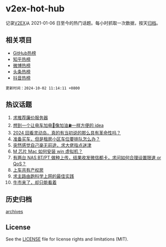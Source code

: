 # v2ex-hot-hub

 记录[V2EX](https://www.v2ex.com/)从 2021-01-06 日至今的热门话题。每小时抓取一次数据，按天[归档](archives)。
 
 ## 相关项目

- [GitHub热榜](https://github.com/snaildev/github-hot-hub)
- [知乎热榜](https://github.com/snaildev/zhihu-hot-hub)
- [微博热榜](https://github.com/snaildev/weibo-hot-hub)
- [头条热榜](https://github.com/snaildev/toutiao-hot-hub)
- [抖音热榜](https://github.com/snaildev/douyin-hot-hub)


 `更新时间：2024-10-02 11:14:11 +0800`

## 热议话题

1. [求推荐廉价服务器](https://www.v2ex.com/t/1077295)
1. [想到一个让电车加电🔋像加油⛽️一样方便的 idea](https://www.v2ex.com/t/1077255)
1. [2024 回看灵动岛，真的有当初说的那么具有革命性吗？](https://www.v2ex.com/t/1077311)
1. [准备买车，但是租房小区车位要排队怎么办？](https://www.v2ex.com/t/1077251)
1. [突然感觉自己毫无前途，求大佬指点迷津](https://www.v2ex.com/t/1077272)
1. [M 芯片 Mac 如何安装 win 虚拟机？](https://www.v2ex.com/t/1077259)
1. [有两台 NAS BT/PT 做种上传，结果收发微信都卡，求问如何合理设置限速 or QoS？](https://www.v2ex.com/t/1077316)
1. [上车共有产权房](https://www.v2ex.com/t/1077249)
1. [求主路由跑科学上网的最佳实践](https://www.v2ex.com/t/1077333)
1. [牛市来了，却只能看着](https://www.v2ex.com/t/1077355)

## 历史归档

[archives](archives)

## License

See the [LICENSE](LICENSE) file for license rights and limitations (MIT).
